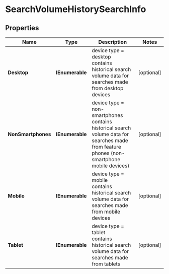 # SearchVolumeHistorySearchInfo


## Properties

| Name | Type | Description | Notes |
|------------ | ------------- | ------------- | -------------|
**Desktop** | **IEnumerable<SearchVolumeHistoryItemInfo>** | device type = desktop<br>contains historical search volume data for searches made from desktop devices |[optional]|
**NonSmartphones** | **IEnumerable<SearchVolumeHistoryItemInfo>** | device type = non-smartphones<br>contains historical search volume data for searches made from feature phones (non-smartphone mobile devices) |[optional]|
**Mobile** | **IEnumerable<SearchVolumeHistoryItemInfo>** | device type = mobile<br>contains historical search volume data for searches made from mobile devices |[optional]|
**Tablet** | **IEnumerable<SearchVolumeHistoryItemInfo>** | device type = tablet<br>contains historical search volume data for searches made from tablets |[optional]|